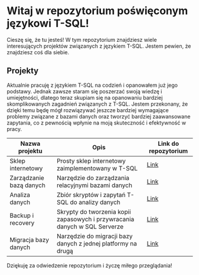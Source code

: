 # Witaj w repozytorium poświęconym językowi T-SQL!

Cieszę się, że tu jesteś! W tym repozytorium znajdziesz wiele interesujących projektów związanych z językiem T-SQL. Jestem pewien, że znajdziesz coś dla siebie.

## Projekty

Aktualnie pracuję z językiem T-SQL na codzień i opanowałem już jego podstawy. Jednak zawsze staram się poszerzać swoją wiedzę i umiejętności, dlatego teraz skupiam się na opanowaniu bardziej skomplikowanych zagadnień związanych z T-SQL. Jestem przekonany, że dzięki temu będę mógł rozwiązywać jeszcze bardziej wymagające problemy związane z bazami danych oraz tworzyć bardziej zaawansowane zapytania, co z pewnością wpłynie na moją skuteczność i efektywność w pracy.

| Nazwa projektu | Opis | Link do repozytorium |
| --- | --- | --- |
| Sklep internetowy | Prosty sklep internetowy zaimplementowany w T-SQL | [Link](https://github.com/user/repo) |
| Zarządzanie bazą danych | Narzędzie do zarządzania relacyjnymi bazami danych | [Link](https://github.com/user/repo) |
| Analiza danych | Zbiór skryptów i zapytań T-SQL do analizy danych | [Link](https://github.com/user/repo) |
| Backup i recovery | Skrypty do tworzenia kopii zapasowych i przywracania danych w SQL Serverze | [Link](https://github.com/user/repo) |
| Migracja bazy danych | Narzędzie do migracji bazy danych z jednej platformy na drugą | [Link](https://github.com/user/repo) |


Dziękuję za odwiedzenie repozytorium i życzę miłego przeglądania!
